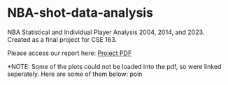 # NBA-shot-data-analysis
NBA Statistical and Individual Player Analysis 2004, 2014, and 2023. Created as a final project for CSE 163.

Please access our report here:
[Project PDF](./Final%20Project%20163%20CSE.pdf)

*NOTE: Some of the plots could not be loaded into the pdf, so were linked seperately. Here are some of them below:
poin
